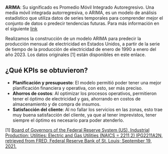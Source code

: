 **ARIMA**: Su significado es Promedio Móvil Integrado Autoregresivo. Una media móvil integrada autorregresiva, o ARIMA, es un modelo de análisis estadístico que utiliza datos de series temporales para comprender mejor el conjunto de datos o predecir tendencias futuras. Para más información en el siguiente [link](https://www.investopedia.com/terms/a/autoregressive-integrated-moving-average-arima.asp#toc-what-is-an-autoregressive-integrated-moving-average-arima)

Realizamos la construcción de un modelo ARIMA para predecir la producción mensual de electricidad en Estados Unidos, a partir de la serie de tiempo de la producción de electricidad de enero de 1990 a enero del año 2023. Los datos originales [1] están disponibles en este enlace.

## ¿Qué KPIs se obtuvieron?
- **Planificación y presupuesto**: El modelo permitió poder tener una mejor planificación financiera y operativa, con esto, ser más preciso.
- **Ahorros de costos**: Al optimizar los procesos operativos, permitieron tener el óptimo de electricidad y gas, ahorrando en costos de almacenamiento y de compra de insumos.
- **Satisfacción del cliente**: Al no fallar los servicios en las zonas, esto trae muy buena satisfacción del cliente, ya que al tener imprevistos, tener siempre el óptimo es necesario para poder atenderlo.

[1] [Board of Governors of the Federal Reserve System (US), Industrial Production: Utilities: Electric and Gas Utilities (NAICS = 2211,2) IPG2211A2N, retrieved from FRED, Federal Reserve Bank of St. Louis; September 19, 2021.](https://fred.stlouisfed.org/series/IPG2211A2N)
